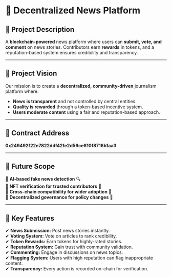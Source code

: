 # 📰 Decentralized News Platform

## 🌟 Project Description
A **blockchain-powered** news platform where users can **submit, vote, and comment** on news stories. Contributors earn **rewards** in tokens, and a reputation-based system ensures credibility and transparency.

---

## 🎯 Project Vision
Our mission is to create a **decentralized, community-driven** journalism platform where:
- **News is transparent** and not controlled by central entities.
- **Quality is rewarded** through a token-based incentive system.
- **Users moderate content** using a fair and reputation-based approach.

---

## 📌 Contract Address
**0x249492f22e7822ddf42fe2d56ce610f8716b1aa3**

---


## 🚀 Future Scope
🔹 **AI-based fake news detection** 🔍  
🔹 **NFT verification for trusted contributors** 🏅  
🔹 **Cross-chain compatibility for wider adoption** 🔄  
🔹 **Decentralized governance for policy changes** 📜  

---

## 🔑 Key Features
✔ **News Submission:** Post news stories instantly.  
✔ **Voting System:** Vote on articles to rank credibility.  
✔ **Token Rewards:** Earn tokens for highly-rated stories.  
✔ **Reputation System:** Gain trust with community validation.  
✔ **Commenting:** Engage in discussions on news topics.  
✔ **Flagging System:** Users with high reputation can flag inappropriate content.  
✔ **Transparency:** Every action is recorded on-chain for verification.  
